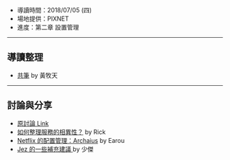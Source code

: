 

* 導讀時間：2018/07/05 (四)
* 場地提供：PIXNET
* 進度：第二章 設置管理

---
## 導讀整理

* [共筆](https://hackmd.io/XC_wT4cESr2cvtvEOqp_5Q) by 黃牧天

---

## 討論與分享

* [原討論 Link](https://www.facebook.com/groups/sre.taiwan/permalink/1069141366585100/)
* [如何整理服務的相異性？](https://www.facebook.com/groups/sre.taiwan/permalink/1070029586496278/) by Rick
* [Netflix 的配置管理：Archaius](https://www.facebook.com/groups/sre.taiwan/permalink/1069979569834613/) by Earou
* [Jez 的一些補充建議 ](https://continuousdelivery.com/principles/) by 少傑